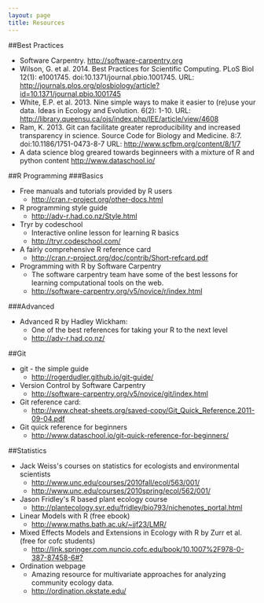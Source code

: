```yaml
---
layout: page
title: Resources
---
```


##Best Practices
* Software Carpentry. <http://software-carpentry.org>
* Wilson, G. et al. 2014. Best Practices for Scientific Computing. PLoS Biol
12(1): e1001745. doi:10.1371/journal.pbio.1001745. URL: 
<http://journals.plos.org/plosbiology/article?id=10.1371/journal.pbio.1001745>
* White, E.P. et al. 2013. Nine simple ways to make it easier to (re)use your
data. Ideas in Ecology and Evolution. 6(2): 1-10. URL:
<http://library.queensu.ca/ojs/index.php/IEE/article/view/4608>
* Ram, K. 2013. Git can facilitate greater reproducibility and increased
transparency in science. Source Code for Biology and Medicine. 8:7.
doi:10.1186/1751-0473-8-7 URL: <http://www.scfbm.org/content/8/1/7>
* A data science blog greared towards beginneers with a mixture of R and python
content <http://www.dataschool.io/>

##R Programming
###Basics
* Free manuals and tutorials provided by R users
    - <http://cran.r-project.org/other-docs.html>
* R programming style guide
    - <http://adv-r.had.co.nz/Style.html>
* Tryr by codeschool
    - Interactive online lesson for learning R basics
    - <http://tryr.codeschool.com/>
* A fairly comprehensive R reference card
    - <http://cran.r-project.org/doc/contrib/Short-refcard.pdf>
* Programming with R by Software Carpentry
    - The software carpentry team have some of the best lessons for learning
    computational tools on the web.
    - <http://software-carpentry.org/v5/novice/r/index.html>

###Advanced
* Advanced R by Hadley Wickham: 
    - One of the best references for taking your R to the next level
    - <http://adv-r.had.co.nz/>

##Git
* git - the simple guide
    - <http://rogerdudler.github.io/git-guide/>
* Version Control by Software Carpentry
    - <http://software-carpentry.org/v5/novice/git/index.html>
* Git reference card: 
    - <http://www.cheat-sheets.org/saved-copy/Git_Quick_Reference.2011-09-04.pdf>
* Git quick reference for beginners
    - <http://www.dataschool.io/git-quick-reference-for-beginners/>

##Statistics
* Jack Weiss's courses on statistics for ecologists and environmental scientists
    - <http://www.unc.edu/courses/2010fall/ecol/563/001/>
    - <http://www.unc.edu/courses/2010spring/ecol/562/001/>
* Jason Fridley's R based plant ecology course
    - <http://plantecology.syr.edu/fridley/bio793/nichenotes_portal.html>
* Linear Models with R (free ebook)
    - <http://www.maths.bath.ac.uk/~jjf23/LMR/>
* Mixed Effects Models and Extensions in Ecology with R by Zurr et al. (free for cofc students)
    - <http://link.springer.com.nuncio.cofc.edu/book/10.1007%2F978-0-387-87458-6#?>
* Ordination webpage
    - Amazing resource for multivariate approaches for analyzing community
    ecology data. 
    - <http://ordination.okstate.edu/>
